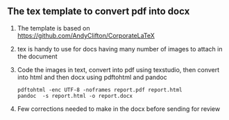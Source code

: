 ## The tex template to convert pdf into docx
1. The template is based on https://github.com/AndyClifton/CorporateLaTeX
1. tex is handy to use for docs having many number of images to attach in the document
2. Code the images in text, convert into pdf using texstudio, then convert
   into html and then docx using pdftohtml and pandoc
   
   ```
   pdftohtml -enc UTF-8 -noframes report.pdf report.html
   pandoc  -s report.html -o report.docx
   ```
3. Few corrections needed to make in the docx before sending for review 
